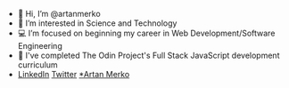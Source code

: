 - 👋 Hi, I’m @artanmerko
- 👀 I’m interested in Science and Technology
- 💻 I’m focused on beginning my career in Web Development/Software Engineering
- 🌱  I've completed The Odin Project's Full Stack JavaScript development curriculum
- [LinkedIn](https://www.linkedin.com/in/artan-merko-5b5b35231/)
[Twitter](https://twitter.com/ArtanMerko) [*Artan Merko](https://artanmerko.github.io/homepage/)


<!---
artanmerko/artanmerko is a ✨ special ✨ repository because its `README.md` (this file) appears on your GitHub profile.
You can click the Preview link to take a look at your changes.
--->
